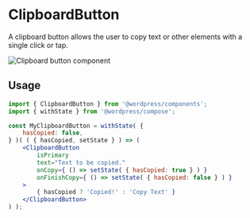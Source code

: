 # ClipboardButton

A clipboard button allows the user to copy text or other elements with a single click or tap.

![Clipboard button component](https://wordpress.org/gutenberg/files/2019/07/clipboard-button-2-1.png)


## Usage

```jsx
import { ClipboardButton } from '@wordpress/components';
import { withState } from '@wordpress/compose';

const MyClipboardButton = withState( {
	hasCopied: false,
} )( ( { hasCopied, setState } ) => ( 
	<ClipboardButton
		isPrimary
		text="Text to be copied."
		onCopy={ () => setState( { hasCopied: true } ) }
		onFinishCopy={ () => setState( { hasCopied: false } ) }
	>
		{ hasCopied ? 'Copied!' : 'Copy Text' }
	</ClipboardButton>
) );
```
